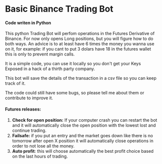 # Basic Binance Trading Bot

#### Code writen in Python

This python Trading Bot will perfom operations in the Futures Derivative of Binance. For now only opens Long positions, but you will figure how to do both ways. An advice is to at least have 6 times the money you wanna use on it, for example: if you cant to put 3 dolars have 18 in the futures wallet this is only to prevent margin calls.

It is a simple code, you can use it locally so you don't get your Keys Exposed in a hack of a thirth party company.

This bot will save the details of the transaction in a csv file so you can keep track of it.

The code could still have some bugs, so please tell me about them or contribute to improve it.

#### Futures releases:

1. **Check for open position:** If your computer crash you can restart the bot and it will automatically close the open position with the lowest lost and continue trading.
1. **Failsafe:** if you put an entry and the market goes down like there is no tomorrow after open X position it will automatically close operations in order to not lose all the money.
1. **Auto profit**: this will choose automatically the best profit choice based on the last hours of trading.
